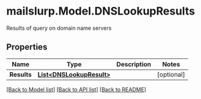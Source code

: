 # mailslurp.Model.DNSLookupResults
Results of query on domain name servers
## Properties

Name | Type | Description | Notes
------------ | ------------- | ------------- | -------------
**Results** | [**List&lt;DNSLookupResult&gt;**](DNSLookupResult) |  | [optional] 

[[Back to Model list]](../README#documentation-for-models) [[Back to API list]](../README#documentation-for-api-endpoints) [[Back to README]](../README)

